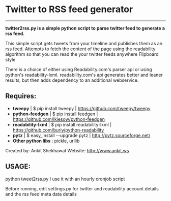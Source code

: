 # Twitter to RSS feed generator
-----------------------
**twitter2rss.py is a simple python script to parse twitter feed to generate a rss feed.**

 This simple script gets tweets from your timeline and publishes them as an rss feed.
 Attempts to fetch the content of the page using the readability algorithm 
 so that you can read the your twitter feeds anywhere Flipboard style
 
 There is a choice of either using Readability.com's parser api or using python's readability-lxml.
 readability.com's api generates better and leaner results, but then adds dependency to an additional webservice.

## Requires: 
* **tweepy**            | $ pip install tweepy            | https://github.com/tweepy/tweepy
* **python-feedgen**    | $ pip install feedgen           | https://github.com/lkiesow/python-feedgen
*  **readability-lxml**  | $ pip install readability-lxml  | https://github.com/buriy/python-readability 
*  **pytz**              | $ easy_install --upgrade pytz   | http://pytz.sourceforge.net/
*  **Other python libs** : pickle, urllib

 Created by: Ankit Shekhawat
 Website: http://www.ankit.ws

## USAGE: 
python tweet2rss.py
I use it with an hourly cronjob script

 Before running, edit settings.py for twitter and readability account details 
 and the rss feed meta data details
 
 